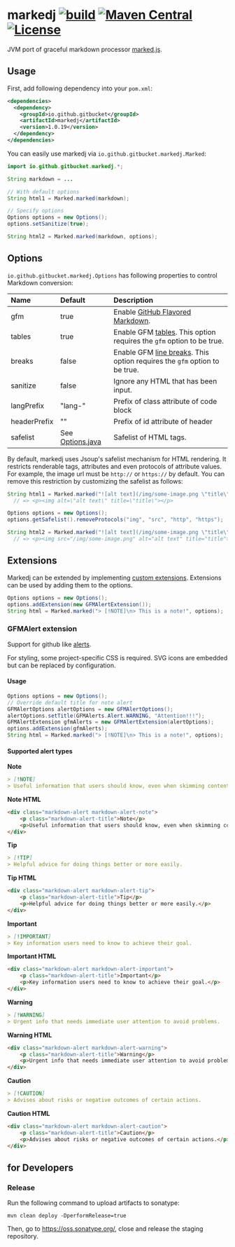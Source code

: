 # markedj [![build](https://github.com/gitbucket/markedj/workflows/build/badge.svg?branch=master)](https://github.com/gitbucket/markedj/actions?query=branch%3Amaster+workflow%3Abuild) [![Maven Central](https://maven-badges.herokuapp.com/maven-central/io.github.gitbucket/markedj/badge.svg)](https://maven-badges.herokuapp.com/maven-central/io.github.gitbucket/markedj) [![License](https://img.shields.io/badge/License-Apache%202.0-blue.svg)](https://github.com/gitbucket/markedj/blob/master/LICENSE)

JVM port of graceful markdown processor [marked.js](https://github.com/chjj/marked).

## Usage

First, add following dependency into your `pom.xml`:

```xml
<dependencies>
  <dependency>
    <groupId>io.github.gitbucket</groupId>
    <artifactId>markedj</artifactId>
    <version>1.0.19</version>
  </dependency>
</dependencies>
```

You can easily use markedj via `io.github.gitbucket.markedj.Marked`:

```java
import io.github.gitbucket.markedj.*;

String markdown = ...

// With default options
String html1 = Marked.marked(markdown);

// Specify options
Options options = new Options();
options.setSanitize(true);

String html2 = Marked.marked(markdown, options);
```

## Options

`io.github.gitbucket.markedj.Options` has following properties to control Markdown conversion:

Name         | Default | Description
:------------|:--------|:------------
gfm          | true    | Enable [GitHub Flavored Markdown](https://help.github.com/articles/github-flavored-markdown).
tables       | true    | Enable GFM [tables](https://github.com/adam-p/markdown-here/wiki/Markdown-Cheatsheet#wiki-tables). This option requires the `gfm` option to be true.
breaks       | false   | Enable GFM [line breaks](https://help.github.com/articles/github-flavored-markdown#newlines). This option requires the `gfm` option to be true.
sanitize     | false   | Ignore any HTML that has been input.
langPrefix   | "lang-" | Prefix of class attribute of code block
headerPrefix | ""      | Prefix of id attribute of header
safelist     | See [Options.java](https://github.com/gitbucket/markedj/blob/master/src/main/java/io/github/gitbucket/markedj/Options.java) | Safelist of HTML tags.

By default, markedj uses Jsoup's safelist mechanism for HTML rendering. It restricts renderable tags, attributes and even protocols of attribute values. For example, the image url must be `http://` or `https://` by default. You can remove this restriction by customizing the safelist as follows:

```java
String html1 = Marked.marked("![alt text](/img/some-image.png \"title\")");
  // => <p><img alt=\"alt text\" title=\"title\"></p>

Options options = new Options();
options.getSafelist().removeProtocols("img", "src", "http", "https");

String html2 = Marked.marked("![alt text](/img/some-image.png \"title\")", options);
  // => <p><img src="/img/some-image.png" alt="alt text" title="title"></p>
```

## Extensions

Markedj can be extended by implementing [custom extensions](https://github.com/gitbucket/markedj/blob/master/src/main/java/io/github/gitbucket/markedj/extension/Extension.java).
Extensions can be used by adding them to the options.

```java
Options options = new Options();
options.addExtension(new GFMAlertExtension());
String html = Marked.marked("> [!NOTE]\n> This is a note!", options);
```

### GFMAlert extension

Support for github like [alerts](https://docs.github.com/en/get-started/writing-on-github/getting-started-with-writing-and-formatting-on-github/basic-writing-and-formatting-syntax#alerts).

For styling, some project-specific CSS is required. SVG icons are embedded but can be replaced by configuration.

#### Usage

```java
Options options = new Options();
// Override default title for note alert
GFMAlertOptions alertOptions = new GFMAlertOptions();
alertOptions.setTitle(GFMAlerts.Alert.WARNING, "Attention!!!");
GFMAlertExtension gfmAlerts = new GFMAlertExtension(alertOptions);
options.addExtension(gfmAlerts);
String html = Marked.marked("> [!NOTE]\n> This is a note!", options);
```

#### Supported alert types

**Note**
```markdown
> [!NOTE]
> Useful information that users should know, even when skimming content.
```
**Note HTML**
```html
<div class="markdown-alert markdown-alert-note">
	<p class="markdown-alert-title">Note</p>
	<p>Useful information that users should know, even when skimming content.</p>
</div>
```

**Tip**
```markdown
> [!TIP]
> Helpful advice for doing things better or more easily.
```
**Tip HTML**
```html
<div class="markdown-alert markdown-alert-tip">
	<p class="markdown-alert-title">Tip</p>
	<p>Helpful advice for doing things better or more easily.</p>
</div>
```

**Important**
```markdown
> [!IMPORTANT]
> Key information users need to know to achieve their goal.
```
**Important HTML**
```html
<div class="markdown-alert markdown-alert-important">
	<p class="markdown-alert-title">Important</p>
	<p>Key information users need to know to achieve their goal.</p>
</div>
```

**Warning**
```markdown
> [!WARNING]
> Urgent info that needs immediate user attention to avoid problems.
```
**Warning HTML**
```html
<div class="markdown-alert markdown-alert-warning">
	<p class="markdown-alert-title">Warning</p>
	<p>Urgent info that needs immediate user attention to avoid problems.</p>
</div>
```

**Caution**
```markdown
> [!CAUTION]
> Advises about risks or negative outcomes of certain actions.
```
**Caution HTML**
```html
<div class="markdown-alert markdown-alert-caution">
	<p class="markdown-alert-title">Caution</p>
	<p>Advises about risks or negative outcomes of certain actions.</p>
</div>
```

## for Developers

### Release

Run the following command to upload artifacts to sonatype:

```
mvn clean deploy -DperformRelease=true
```

Then, go to https://oss.sonatype.org/, close and release the staging repository. 

